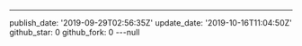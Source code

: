 ---
publish_date: '2019-09-29T02:56:35Z'
update_date: '2019-10-16T11:04:50Z'
github_star: 0
github_fork: 0
---null